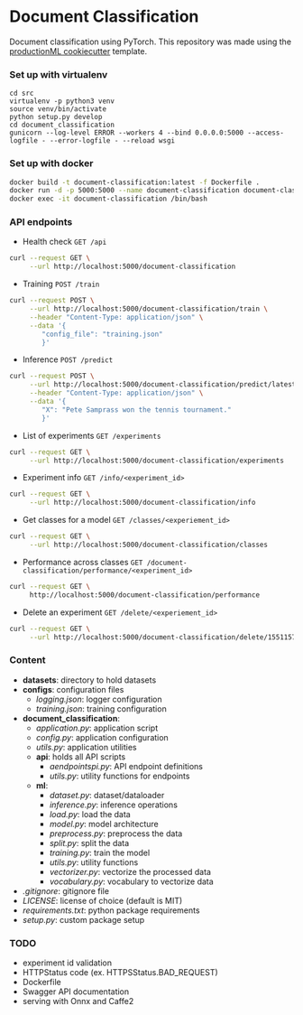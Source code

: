 # Document Classification

Document classification using PyTorch. This repository was made using the [productionML cookiecutter](https://github.com/practicalAI/productionML) template.

### Set up with virtualenv
```
cd src
virtualenv -p python3 venv
source venv/bin/activate
python setup.py develop
cd document_classification
gunicorn --log-level ERROR --workers 4 --bind 0.0.0.0:5000 --access-logfile - --error-logfile - --reload wsgi
```

### Set up with docker
```bash
docker build -t document-classification:latest -f Dockerfile .
docker run -d -p 5000:5000 --name document-classification document-classification:latest
docker exec -it document-classification /bin/bash
```

### API endpoints
- Health check `GET /api`
```bash
curl --request GET \
     --url http://localhost:5000/document-classification
```

- Training `POST /train`
```bash
curl --request POST \
     --url http://localhost:5000/document-classification/train \
     --header "Content-Type: application/json" \
     --data '{
        "config_file": "training.json"
        }'
```

- Inference `POST /predict`
```bash
curl --request POST \
     --url http://localhost:5000/document-classification/predict/latest \
     --header "Content-Type: application/json" \
     --data '{
        "X": "Pete Samprass won the tennis tournament."
        }'
```

- List of experiments `GET /experiments`
```bash
curl --request GET \
     --url http://localhost:5000/document-classification/experiments
```

- Experiment info `GET /info/<experiment_id>`
```bash
curl --request GET \
     --url http://localhost:5000/document-classification/info
```

- Get classes for a model `GET /classes/<experiement_id>`
```bash
curl --request GET \
     --url http://localhost:5000/document-classification/classes
```

- Performance across classes `GET /document-classification/performance/<experiment_id>`
```bash
curl --request GET \
     http://localhost:5000/document-classification/performance
```

- Delete an experiment `GET /delete/<experiement_id>`
```bash
curl --request GET \
     --url http://localhost:5000/document-classification/delete/1551157471_006209fa-3984-11e9-95c0-8c8590964109
```

### Content
- **datasets**: directory to hold datasets
- **configs**: configuration files
    - *logging.json*: logger configuration
    - *training.json*: training configuration
- **document_classification**:
    - *application.py*: application script
    - *config.py*: application configuration
    - *utils.py*: application utilities
    - **api**: holds all API scripts
        - *aendpointspi.py*: API endpoint definitions
        - *utils.py*: utility functions for endpoints
    - **ml**:
        - *dataset.py*: dataset/dataloader
        - *inference.py*: inference operations
        - *load.py*: load the data
        - *model.py*: model architecture
        - *preprocess.py*: preprocess the data
        - *split.py*: split the data
        - *training.py*: train the model
        - *utils.py*: utility functions
        - *vectorizer.py*: vectorize the processed data
        - *vocabulary.py*: vocabulary to vectorize data
- *.gitignore*: gitignore file
- *LICENSE*: license of choice (default is MIT)
- *requirements.txt*: python package requirements
- *setup.py*: custom package setup


### TODO
- experiment id validation
- HTTPStatus code (ex. HTTPSStatus.BAD_REQUEST)
- Dockerfile
- Swagger API documentation
- serving with Onnx and Caffe2
